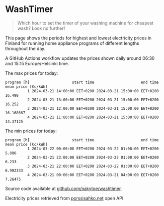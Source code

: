 
# WashTimer

> Which hour to set the timer of your washing machine for cheapest wash? Look no further!

This page shows the periods for highest and lowest electricity prices in Finland 
for running home appliance programs of different lengths throughout the day. 

A GitHub Actions workflow updates the prices shown daily around 06:30 and 15:15 Europe/Helsinki time.

The max prices for today:

	program [h]                   start time                     end time mean price [€c/kWh]
	          1 2024-03-21 14:00:00 EET+0200 2024-03-21 15:00:00 EET+0200              16.498
	          2 2024-03-21 13:00:00 EET+0200 2024-03-21 15:00:00 EET+0200              16.252
	          3 2024-03-21 12:00:00 EET+0200 2024-03-21 15:00:00 EET+0200           16.168667
	          4 2024-03-21 11:00:00 EET+0200 2024-03-21 15:00:00 EET+0200            14.37125

The min prices for today:

	program [h]                   start time                     end time mean price [€c/kWh]
	          1 2024-03-22 00:00:00 EET+0200 2024-03-22 01:00:00 EET+0200               5.086
	          2 2024-03-21 23:00:00 EET+0200 2024-03-22 01:00:00 EET+0200               6.233
	          3 2024-03-21 22:00:00 EET+0200 2024-03-22 01:00:00 EET+0200            6.902333
	          4 2024-03-21 00:00:00 EET+0200 2024-03-21 04:00:00 EET+0200             7.26475


Source code available at [github.com/nakytoe/washtimer](https://github.com/nakytoe/washtimer).

Electricity prices retrieved from [porssisahko.net](https://porssisahko.net/api) open API.
